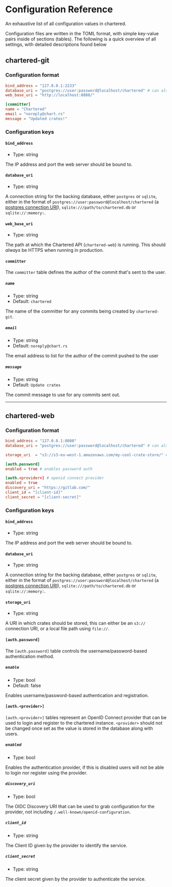 # Configuration Reference

An exhaustive list of all configuration values in chartered.

Configuration files are written in the TOML format, with simple key-value pairs inside of sections (tables). The following
is a quick overview of all settings, with detailed descriptions found below

## chartered-git

### Configuration format

```toml
bind_address = "127.0.0.1:2233"
database_uri = "postgres://user:password@localhost/chartered" # can also be `sqlite://`
web_base_uri = "http://localhost:8888/"

[committer]
name = "Chartered"
email = "noreply@chart.rs"
message = "Updated crates!"
```

### Configuration keys

#### `bind_address`
- Type: string

The IP address and port the web server should be bound to.

#### `database_uri`
- Type: string

A connection string for the backing database, either `postgres` or `sqlite`, either in the
format of `postgres://user:password@localhost/chartered` (a [postgres connection URI][pg-uri]),
`sqlite:///path/to/chartered.db` or `sqlite://:memory:`.

[pg-uri]: https://www.postgresql.org/docs/9.4/libpq-connect.html#LIBPQ-CONNSTRING

#### `web_base_uri`
- Type: string

The path at which the Chartered API (`chartered-web`) is running. This should _always_ be HTTPS when
running in production.

#### `committer`

The `committer` table defines the author of the commit that's sent to the
user.

##### `name`

- Type: string
- Default: `chartered`

The name of the committer for any commits being created by `chartered-git`.

##### `email`

- Type: string
- Default: `noreply@chart.rs`

The email address to list for the author of the commit pushed to the user

##### `message`

- Type: string
- Default: `Update crates`

The commit message to use for any commits sent out.

---

## chartered-web

### Configuration format

```toml
bind_address = "127.0.0.1:8080"
database_uri = "postgres://user:password@localhost/chartered" # can also be `sqlite://`

storage_uri  = "s3://s3-eu-west-1.amazonaws.com/my-cool-crate-store/" # or file:///var/lib/chartered

[auth.password]
enabled = true # enables password auth 

[auth.<provider>] # openid connect provider
enabled = true
discovery_uri = "https://gitlab.com/"
client_id = "[client-id]"
client_secret = "[client-secret]"
```

### Configuration keys

#### `bind_address`
- Type: string

The IP address and port the web server should be bound to.

#### `database_uri`
- Type: string

A connection string for the backing database, either `postgres` or `sqlite`, either in the
format of `postgres://user:password@localhost/chartered` (a [postgres connection URI][pg-uri]),
`sqlite:///path/to/chartered.db` or `sqlite://:memory:`.

[pg-uri]: https://www.postgresql.org/docs/9.4/libpq-connect.html#LIBPQ-CONNSTRING

#### `storage_uri`
- Type: string

A URI in which crates should be stored, this can either be an `s3://` connection URI, or a local file path using
`file://`.

#### `[auth.password]`
The `[auth.password]` table controls the username/password-based authentication method.

##### `enable`
- Type: bool
- Default: false

Enables username/password-based authentication and registration.

#### `[auth.<provider>]`
`[auth.<provider>]` tables represent an OpenID Connect provider that can be used to
login and register to the chartered instance. `<provider>` should not be changed once
set as the value is stored in the database along with users.

##### `enabled`
- Type: bool

Enables the authentication provider, if this is disabled users will not be able to login
nor register using the provider.

##### `discovery_uri`
- Type: bool

The OIDC Discovery URI that can be used to grab configuration for the provider, not including
`/.well-known/openid-configuration`.

##### `client_id`
- Type: string

The Client ID given by the provider to identify the service.

##### `client_secret`
- Type: string

The client secret given by the provider to authenticate the service.
